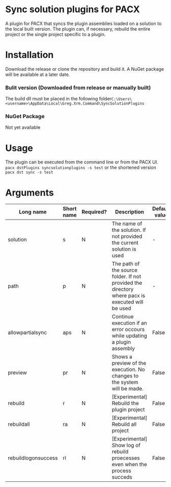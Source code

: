 
# Sync solution plugins for PACX
A plugin for PACX that syncs the plugin assemblies loaded on a solution to the local built version.
The plugin can, if necessary, rebuild the entire project or the single project specific to a plugin.

# Installation
Download the release or clone the repository and build it. 
A NuGet package will be available at a later date.
### Bulit version (Downloaded from release or manually built)
The build dll must be placed in the following folder`C:\Users\<username>\AppData\Local\Greg.Xrm.Command\SyncSolutionPlugins`
### NuGet Package
Not yet available
# Usage
The plugin can be executed from the command line or from the PACX UI.
`pacx dstPlugins syncsolutionplugins -s test`
or the shortened version
`pacx dst sync -s test`
# Arguments
|Long name|Short name | Required? | Description | Default value | Valid values |
|--|--|--|--|--|--|
|solution| s|N|The name of the solution. If not provided the current solution is used|- | String|
|path| p|N|The path of the source folder. If not provided the directory where pacx is executed will be used|- | String|
|allowpartialsync| aps|N|Continue execution if an error occours while updating a plugin assembly|False | Bool|
|preview| pr|N|Shows a preview of the execution. No changes to the system will be made. |False | Bool|
|rebuild| r|N|[Experimental] Rebuild the plugin project|False | Bool|
|rebuildall| ra|N|[Experimental] Rebuild all project|False | Bool|
|rebuildlogonsuccess| rl|N|[Experimental] Show log of rebuild proecesses even when the process succeds|False | Bool|
